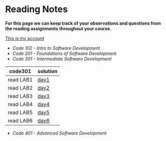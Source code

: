 # Reading Notes

**For this page we can keep track of your observations and questions from the reading assignments throughout your course.**

[This is my account](https://github.com/fawzi-shiyyab19)

- *Code 102 - Intro to Software Development*
- *Code 201 - Foundations of Software Development*
- *Code 301 - Intermediate Software Development*

| code301 | solution |
| --- | ----------- |
| read LAB1 | [day1](https://github.com/fawzi-shiyyab19/reading-notes/blob/main/day1.md) |
| read LAB2 | [day2](https://github.com/fawzi-shiyyab19/reading-notes/blob/main/day2.md) |
| read LAB3 | [day3](https://github.com/fawzi-shiyyab19/reading-notes/blob/main/day3.md) |
| read LAB4 | [day4](https://github.com/fawzi-shiyyab19/reading-notes/blob/main/day4.md) |
| read LAB5 | [day5](https://github.com/fawzi-shiyyab19/reading-notes/blob/main/day5.md) |
| read LAB6 | [day6](https://github.com/fawzi-shiyyab19/reading-notes/blob/main/day6.md) |

- *Code 401 - Advanced Software Development*
